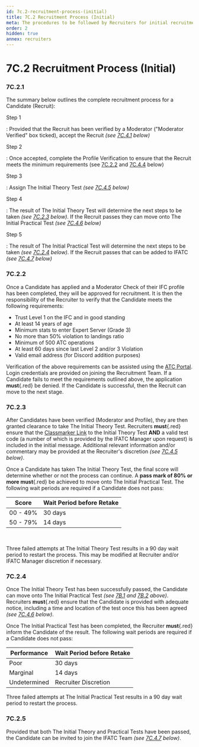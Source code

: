 ```yaml
---
id: 7c.2-recruitment-process-(initial)
title: 7C.2 Recruitment Process (Initial)
meta: The procedures to be followed by Recruiters for initial recruitment into IFATC.
order: 2
hidden: true
annex: recruiters
---
```


# 7C.2 Recruitment Process (Initial)



### 7C.2.1

The summary below outlines the complete recruitment process for a Candidate (Recruit):



Step 1

: Provided that the Recruit has been verified by a Moderator ("Moderator Verified" box ticked), accept the Recruit *(see [7C.4.1](/guide/atc-manual/7c.-recruiters/7c.4-website-documentation#7c.4.1) below)*



Step 2

: Once accepted, complete the Profile Verification to ensure that the Recruit meets the minimum requirements (see [7C.2.2](/guide/atc-manual/7c.-recruiters/7c.2-local-process#7c.2.2) and [7C.4.4](/guide/atc-manual/7c.-recruiters/7c.4-website-documentation#7c.4.4) below)



Step 3

: Assign The Initial Theory Test *(see [7C.4.5](/guide/atc-manual/7c.-recruiters/7c.4-website-documentation#7c.4.5) below)*



Step 4

: The result of The Initial Theory Test will determine the next steps to be taken *(see [7C.2.3](/guide/atc-manual/7c.-recruiters/7c.2-local-process#7c.2.3) below)*. If the Recruit passes they can move onto The Initial Practical Test *(see [7C.4.6](/guide/atc-manual/7c.-recruiters/7c.4-website-documentation#7c.4.6) below)*



Step 5

: The result of The Initial Practical Test will determine the next steps to be taken *(see [7C.2.4](/guide/atc-manual/7c.-recruiters/7c.2-local-process#7c.2.4) below)*. If the Recruit passes that can be added to IFATC *(see [7C.4.7](/guide/atc-manual/7c.-recruiters/7c.4-website-documentation#7c.4.7) below)*



### 7C.2.2

Once a Candidate has applied and a Moderator Check of their IFC profile has been completed, they will be approved for recruitment. It is then the responsibility of the Recruiter to verify that the Candidate meets the following requirements:



- Trust Level 1 on the IFC and in good standing
- At least 14 years of age
- Minimum stats to enter Expert Server (Grade 3)
- No more than 50% violation to landings ratio
- Minimum of 500 ATC operations
- At least 60 days since last Level 2 and/or 3 Violation
- Valid email address (for Discord addition purposes)



Verification of the above requirements can be assisted using the [ATC Portal](http://infinite-flight-admin.cloudapp.net/mod-admin/login.aspx?redirect=~/mod-admin/mainpage.aspx). Login credentials are provided on joining the Recruitment Team. If a Candidate fails to meet the requirements outlined above, the application **must**{.red} be denied. If the Candidate is successful, then the Recruit can move to the next stage.



### 7C.2.3

After Candidates have been verified (Moderator and Profile), they are then granted clearance to take The Initial Theory Test. Recruiters **must**{.red} ensure that the [Classmarker Link](https://www.classmarker.com/online-test/start/?quiz=x9v565cbee44cdad) to the Initial Theory Test **AND** a valid test code (a number of which is provided by the IFATC Manager upon request) is included in the initial message. Additional relevant information and/or commentary may be provided at the Recruiter's discretion *(see [7C.4.5](/guide/atc-manual/7c.-recruiters/7c.4-website-documentation#7c.4.5) below)*.

Once a Candidate has taken The Initial Theory Test, the final score will determine whether or not the process can continue. A **pass mark of 80% or more must**{.red} be achieved to move onto The Initial Practical Test. The following wait periods are required if a Candidate does not pass:



| Score    | Wait Period before Retake |
| -------- | ------------------------- |
| 00 - 49% | 30 days                   |
| 50 - 79% | 14 days                   |

​	

Three failed attempts at The Initial Theory Test results in a 90 day wait period to restart the process. This may be modified at Recruiter and/or IFATC Manager discretion if necessary. 	



### 7C.2.4

Once The Initial Theory Test has been successfully passed, the Candidate can move onto The Initial Practical Test *(see [7B.1](/guide/atc-manual/7b.-testers/7b.1-testing-process#7b.1-testing-process) and [7B.2](/guide/atc-manual/7b.-testers/7b.2-local-testing#7b.2-local-testing) above)*. Recruiters **must**{.red} ensure that the Candidate is provided with adequate notice, including a time and location of the test once this has been agreed *(see [7C.4.6](/guide/atc-manual/7c.-recruiters/7c.4-website-documentation#7c.4.6) below)*.

Once The Initial Practical Test has been completed, the Recruiter **must**{.red} inform the Candidate of the result. The following wait periods are required if a Candidate does not pass:



| Performance  | Wait Period before Retake |
| ------------ | ------------------------- |
| Poor         | 30 days                   |
| Marginal     | 14 days                   |
| Undetermined | Recruiter Discretion      |

Three failed attempts at The Initial Practical Test results in a 90 day wait period to restart the process. 



### 7C.2.5

Provided that both The Initial Theory and Practical Tests have been passed, the Candidate can be invited to join the IFATC Team *(see [7C.4.7](/guide/atc-manual/7c.-recruiters/7c.4-website-documentation#7c.4.7) below)*.
